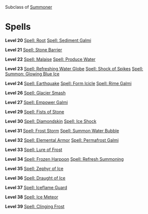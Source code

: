 <!-- TITLE: Geomancer -->
<!-- SUBTITLE: Geomancers are in tune with their environment, capable of channeling the strength of raging rivers, erupting volcanos, crashing landslides and crushing ice into weapons of destruction.  Some practicioners have even taken to animating the elements into combat-ready golems that willingly do their bidding.  -->

Subclass of [Summoner](summoner)
# Spells

**Level 20**
[Spell: Root](root)
[Spell: Sediment Galmi](sediment-galmi)

**Level 21**
[Spell: Stone Barrier](stone-barrier)

**Level 22**
[Spell: Malaise](malaise)
[Spell: Produce Water](produce-water)

**Level 23**
[Spell: Refreshing Water Globe](refreshing-water-globe)
[Spell: Shock of Spikes](shock-of-spikes)
[Spell: Summon: Glowing Blue Ice](summon-glowing-blue-ice)

**Level 24**
[Spell: Earthquake](earthquake)
[Spell: Form Icicle](form-icicle)
[Spell: Rime Galmi](rime-galmi)

**Level 26**
[Spell: Glacier Smash](glacier-smash)

**Level 27**
[Spell: Empower Galmi](empower-galmi)

**Level 29**
[Spell: Fists of Stone](fists-of-stone)

**Level 30**
[Spell: Diamondskin](diamondskin)
[Spell: Ice Shock](ice-shock)

**Level 31**
[Spell: Frost Storm](frost-storm)
[Spell: Summon Water Bubble](summon-water-bubble)

**Level 32**
[Spell: Elemental Armor](elemental-armor)
[Spell: Permafrost Galmi](permafrost-galmi)

**Level 33**
[Spell: Lure of Frost](lure-of-frost)

**Level 34**
[Spell: Frozen Harpoon](frozen-harpoon)
[Spell: Refresh Summoning](refresh-summoning)

**Level 35**
[Spell: Zephyr of Ice](zephyr-of-ice)

**Level 36**
[Spell: Draught of Ice](draught-of-ice)

**Level 37**
[Spell: Iceflame Guard](iceflame-guard)

**Level 38**
[Spell: Ice Meteor](ice-meteor)

**Level 39**
[Spell: Clinging Frost](clinging-frost)